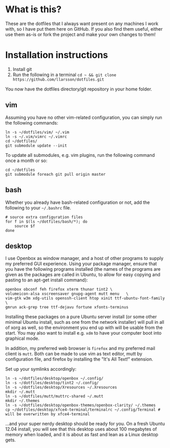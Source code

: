 # What is this?
These are the dotfiles that I always want present on any machines I work with, so I have put them here on GitHub. If you also find them useful, either use them as-is or fork the project and make your own changes to them!

# Installation instructions

1. Install git
2. Run the following in a terminal `cd ~ && git clone https://github.com/llarsson/dotfiles.git`

You now have the dotfiles directory/git repository in your home folder.

## vim

Assuming you have no other vim-related configuration, you can simply run the following commands:

    ln -s ~/dotfiles/vim/ ~/.vim
    ln -s ~/.vim/vimrc ~/.vimrc
    cd ~/dotfiles/
    git submodule update --init

To update all submodules, e.g. vim plugins, run the following command once a month or so:

    cd ~/dotfiles
    git submodule foreach git pull origin master

## bash

Whether you already have bash-related configuration or not, add the following to your `~/.bashrc` file.

    # source extra configuration files
    for f in $(ls ~/dotfiles/bash/*); do
        source $f
    done

## desktop

I use Openbox as window manager, and a host of other programs to supply my preferred GUI experience. Using your package manager, ensure that you have the following programs installed (the names of the programs are given as the packages are called in Ubuntu, to allow for easy copying and pasting to an apt-get install command):

    openbox obconf feh firefox xterm thunar tint2 \
    volumeicon-alsa xscreensaver gnupg-agent mutt menu   \
    vim-gtk w3m xdg-utils openssh-client htop xinit ttf-ubuntu-font-family \
    gmrun ack-grep tree ttf-dejavu fortune xfonts-terminus

Installing these packages on a pure Ubuntu server install (or some other minimal Ubuntu install, such as one from the network installer) will pull in all of xorg as well, so the environment you end up with will be usable from the start. You may also want to install e.g. `xdm` to have your computer boot into graphical mode.

In addition, my preferred web browser is `firefox` and my preferred mail client is `mutt`. Both can be made to use vim as text editor, mutt by configuration file, and firefox by installing the "It's All Text!" extension.

Set up your symlinks accordingly:

    ln -s ~/dotfiles/desktop/openbox ~/.config/
    ln -s ~/dotfiles/desktop/tint2 ~/.config/
    ln -s ~/dotfiles/desktop/Xresources ~/.Xresources
    mkdir ~/.mutt
    ln -s ~/dotfiles/mutt/muttrc-shared ~/.mutt
    mkdir ~/.themes
    ln -s ~/dotfiles/desktop/openbox-themes/openbox-clarity/ ~/.themes
    cp ~/dotfiles/desktop/xfce4-terminal/terminalrc ~/.config/Terminal # will be overwritten by xfce4-terminal

...and your super nerdy desktop should be ready for you. On a fresh Ubuntu 12.04 install, you will see that this desktop uses about 100 megabytes of memory when loaded, and it is about as fast and lean as a Linux desktop gets.
